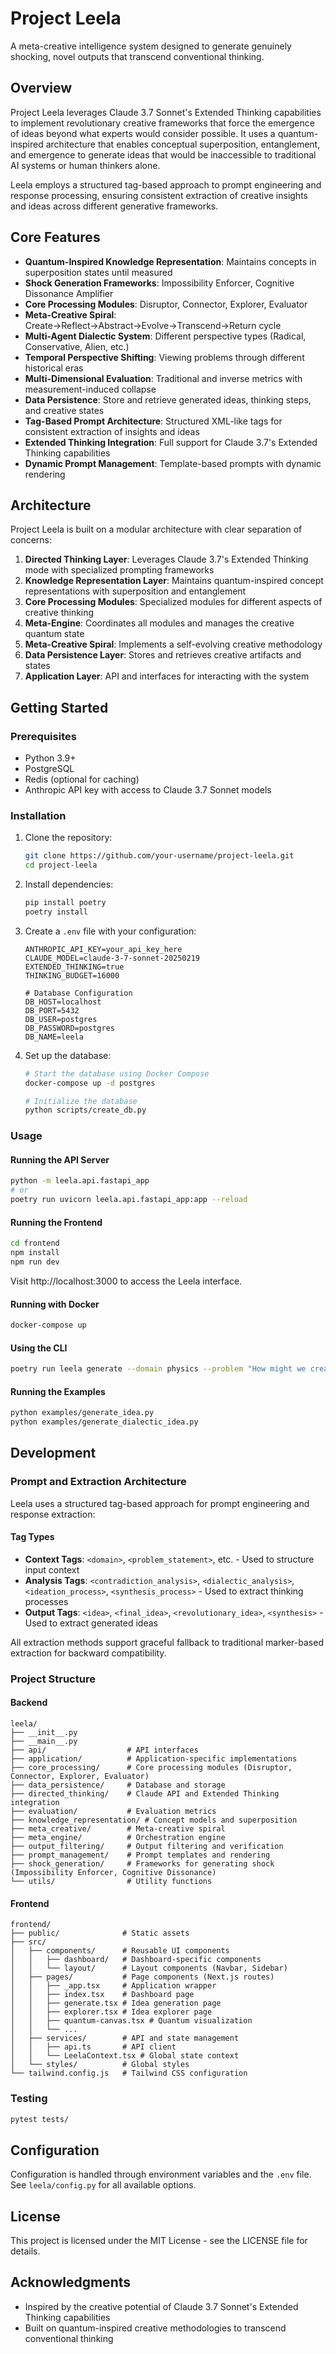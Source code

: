 # Project Leela

A meta-creative intelligence system designed to generate genuinely shocking, novel outputs that transcend conventional thinking.

## Overview

Project Leela leverages Claude 3.7 Sonnet's Extended Thinking capabilities to implement revolutionary creative frameworks that force the emergence of ideas beyond what experts would consider possible. It uses a quantum-inspired architecture that enables conceptual superposition, entanglement, and emergence to generate ideas that would be inaccessible to traditional AI systems or human thinkers alone.

Leela employs a structured tag-based approach to prompt engineering and response processing, ensuring consistent extraction of creative insights and ideas across different generative frameworks.

## Core Features

- **Quantum-Inspired Knowledge Representation**: Maintains concepts in superposition states until measured
- **Shock Generation Frameworks**: Impossibility Enforcer, Cognitive Dissonance Amplifier
- **Core Processing Modules**: Disruptor, Connector, Explorer, Evaluator
- **Meta-Creative Spiral**: Create→Reflect→Abstract→Evolve→Transcend→Return cycle
- **Multi-Agent Dialectic System**: Different perspective types (Radical, Conservative, Alien, etc.)
- **Temporal Perspective Shifting**: Viewing problems through different historical eras
- **Multi-Dimensional Evaluation**: Traditional and inverse metrics with measurement-induced collapse
- **Data Persistence**: Store and retrieve generated ideas, thinking steps, and creative states
- **Tag-Based Prompt Architecture**: Structured XML-like tags for consistent extraction of insights and ideas
- **Extended Thinking Integration**: Full support for Claude 3.7's Extended Thinking capabilities
- **Dynamic Prompt Management**: Template-based prompts with dynamic rendering

## Architecture

Project Leela is built on a modular architecture with clear separation of concerns:

1. **Directed Thinking Layer**: Leverages Claude 3.7's Extended Thinking mode with specialized prompting frameworks
2. **Knowledge Representation Layer**: Maintains quantum-inspired concept representations with superposition and entanglement
3. **Core Processing Modules**: Specialized modules for different aspects of creative thinking
4. **Meta-Engine**: Coordinates all modules and manages the creative quantum state
5. **Meta-Creative Spiral**: Implements a self-evolving creative methodology
6. **Data Persistence Layer**: Stores and retrieves creative artifacts and states
7. **Application Layer**: API and interfaces for interacting with the system

## Getting Started

### Prerequisites

- Python 3.9+
- PostgreSQL
- Redis (optional for caching)
- Anthropic API key with access to Claude 3.7 Sonnet models

### Installation

1. Clone the repository:
   ```bash
   git clone https://github.com/your-username/project-leela.git
   cd project-leela
   ```

2. Install dependencies:
   ```bash
   pip install poetry
   poetry install
   ```

3. Create a `.env` file with your configuration:
   ```
   ANTHROPIC_API_KEY=your_api_key_here
   CLAUDE_MODEL=claude-3-7-sonnet-20250219
   EXTENDED_THINKING=true
   THINKING_BUDGET=16000
   
   # Database Configuration
   DB_HOST=localhost
   DB_PORT=5432
   DB_USER=postgres
   DB_PASSWORD=postgres
   DB_NAME=leela
   ```

4. Set up the database:
   ```bash
   # Start the database using Docker Compose
   docker-compose up -d postgres
   
   # Initialize the database
   python scripts/create_db.py
   ```

### Usage

#### Running the API Server

```bash
python -m leela.api.fastapi_app
# or
poetry run uvicorn leela.api.fastapi_app:app --reload
```

#### Running the Frontend

```bash
cd frontend
npm install
npm run dev
```

Visit http://localhost:3000 to access the Leela interface.

#### Running with Docker

```bash
docker-compose up
```

#### Using the CLI

```bash
poetry run leela generate --domain physics --problem "How might we create a fundamentally new approach to energy generation?"
```

#### Running the Examples

```bash
python examples/generate_idea.py
python examples/generate_dialectic_idea.py
```

## Development

### Prompt and Extraction Architecture

Leela uses a structured tag-based approach for prompt engineering and response extraction:

#### Tag Types

- **Context Tags**: `<domain>`, `<problem_statement>`, etc. - Used to structure input context
- **Analysis Tags**: `<contradiction_analysis>`, `<dialectic_analysis>`, `<ideation_process>`, `<synthesis_process>` - Used to extract thinking processes
- **Output Tags**: `<idea>`, `<final_idea>`, `<revolutionary_idea>`, `<synthesis>` - Used to extract generated ideas
  
All extraction methods support graceful fallback to traditional marker-based extraction for backward compatibility.

### Project Structure

#### Backend

```
leela/
├── __init__.py
├── __main__.py
├── api/                  # API interfaces
├── application/          # Application-specific implementations
├── core_processing/      # Core processing modules (Disruptor, Connector, Explorer, Evaluator)
├── data_persistence/     # Database and storage
├── directed_thinking/    # Claude API and Extended Thinking integration
├── evaluation/           # Evaluation metrics 
├── knowledge_representation/ # Concept models and superposition
├── meta_creative/        # Meta-creative spiral
├── meta_engine/          # Orchestration engine
├── output_filtering/     # Output filtering and verification
├── prompt_management/    # Prompt templates and rendering
├── shock_generation/     # Frameworks for generating shock (Impossibility Enforcer, Cognitive Dissonance)
└── utils/                # Utility functions
```

#### Frontend

```
frontend/
├── public/              # Static assets
├── src/
│   ├── components/      # Reusable UI components
│   │   ├── dashboard/   # Dashboard-specific components
│   │   └── layout/      # Layout components (Navbar, Sidebar)
│   ├── pages/           # Page components (Next.js routes)
│   │   ├── _app.tsx     # Application wrapper
│   │   ├── index.tsx    # Dashboard page
│   │   ├── generate.tsx # Idea generation page
│   │   ├── explorer.tsx # Idea explorer page
│   │   ├── quantum-canvas.tsx # Quantum visualization
│   │   └── ...
│   ├── services/        # API and state management
│   │   ├── api.ts       # API client
│   │   └── LeelaContext.tsx # Global state context
│   └── styles/          # Global styles
└── tailwind.config.js   # Tailwind CSS configuration
```

### Testing

```bash
pytest tests/
```

## Configuration

Configuration is handled through environment variables and the `.env` file. See `leela/config.py` for all available options.

## License

This project is licensed under the MIT License - see the LICENSE file for details.

## Acknowledgments

- Inspired by the creative potential of Claude 3.7 Sonnet's Extended Thinking capabilities
- Built on quantum-inspired creative methodologies to transcend conventional thinking